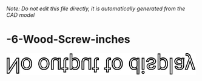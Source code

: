 ###### Note: Do not edit this file directly, it is automatically generated from the CAD model

# -6-Wood-Screw-inches

![](/project.svg)



 

